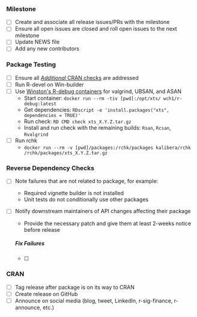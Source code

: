 ### Milestone
- [ ] Create and associate all release issues/PRs with the milestone
- [ ] Ensure all open issues are closed and roll open issues to the next milestone
- [ ] Update NEWS file
- [ ] Add any new contributors

### Package Testing
- [ ] Ensure all [*Additional* CRAN checks](https://cran.r-project.org/web/checks/check_results_xts.html) are addressed
- [ ] Run R-devel on Win-builder
- [ ] Use [Winston's R-debug containers](https://github.com/wch/r-debug) for valgrind, UBSAN, and ASAN
    * Start container: `docker run --rm -tiv [pwd]:/opt/xts/ wch1/r-debug:latest`
    * Get dependencies: `RDscript -e 'install.packages("xts", dependencies = TRUE)'`
    * Run check: `RD CMD check xts_X.Y.Z.tar.gz`
    * Install and run check with the remaining builds: `Rsan`, `Rcsan`, `Rvalgrind`
- [ ] Run rchk
    * `docker run --rm -v [pwd]/packages:/rchk/packages kalibera/rchk /rchk/packages/xts_X.Y.Z.tar.gz`

### Reverse Dependency Checks
- [ ] Note failures that are not related to package, for example:
    - Required vignette builder is not installed
    - Unit tests do not conditionally use other packages
- [ ] Notify downstream maintainers of API changes affecting their package
    - Provide the necessary patch and give them at least 2-weeks notice before release

    ##### Fix Failures
    - [ ]

### CRAN
- [ ] Tag release after package is on its way to CRAN
- [ ] Create release on GitHub
- [ ] Announce on social media (blog, tweet, LinkedIn, r-sig-finance, r-announce, etc.)
